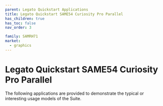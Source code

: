 ```yaml
---
parent: Legato Quickstart Applications
title: Legato Quickstart SAME54 Curiosity Pro Parallel
has_children: true
has_toc: false
nav_order: 3

family: SAMRH71
market:
  - graphics
---
```


# Legato Quickstart SAME54 Curiosity Pro Parallel

The following applications are provided to demonstrate the typical or interesting usage models of the Suite.


